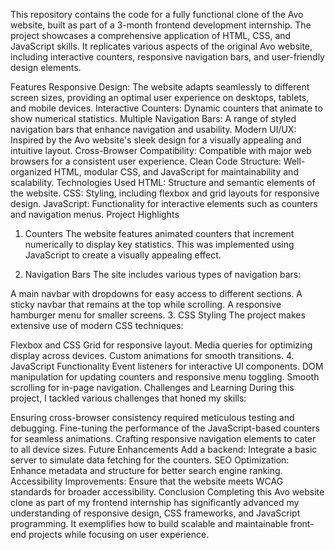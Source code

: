 This repository contains the code for a fully functional clone of the Avo website, built as part of a 3-month frontend development internship. The project showcases a comprehensive application of HTML, CSS, and JavaScript skills. It replicates various aspects of the original Avo website, including interactive counters, responsive navigation bars, and user-friendly design elements.

Features
Responsive Design: The website adapts seamlessly to different screen sizes, providing an optimal user experience on desktops, tablets, and mobile devices.
Interactive Counters: Dynamic counters that animate to show numerical statistics.
Multiple Navigation Bars: A range of styled navigation bars that enhance navigation and usability.
Modern UI/UX: Inspired by the Avo website's sleek design for a visually appealing and intuitive layout.
Cross-Browser Compatibility: Compatible with major web browsers for a consistent user experience.
Clean Code Structure: Well-organized HTML, modular CSS, and JavaScript for maintainability and scalability.
Technologies Used
HTML: Structure and semantic elements of the website.
CSS: Styling, including flexbox and grid layouts for responsive design.
JavaScript: Functionality for interactive elements such as counters and navigation menus.
Project Highlights
1. Counters
The website features animated counters that increment numerically to display key statistics. This was implemented using JavaScript to create a visually appealing effect.

2. Navigation Bars
The site includes various types of navigation bars:

A main navbar with dropdowns for easy access to different sections.
A sticky navbar that remains at the top while scrolling.
A responsive hamburger menu for smaller screens.
3. CSS Styling
The project makes extensive use of modern CSS techniques:

Flexbox and CSS Grid for responsive layout.
Media queries for optimizing display across devices.
Custom animations for smooth transitions.
4. JavaScript Functionality
Event listeners for interactive UI components.
DOM manipulation for updating counters and responsive menu toggling.
Smooth scrolling for in-page navigation.
Challenges and Learning
During this project, I tackled various challenges that honed my skills:

Ensuring cross-browser consistency required meticulous testing and debugging.
Fine-tuning the performance of the JavaScript-based counters for seamless animations.
Crafting responsive navigation elements to cater to all device sizes.
Future Enhancements
Add a backend: Integrate a basic server to simulate data fetching for the counters.
SEO Optimization: Enhance metadata and structure for better search engine ranking.
Accessibility Improvements: Ensure that the website meets WCAG standards for broader accessibility.
Conclusion
Completing this Avo website clone as part of my frontend internship has significantly advanced my understanding of responsive design, CSS frameworks, and JavaScript programming. It exemplifies how to build scalable and maintainable front-end projects while focusing on user experience.

